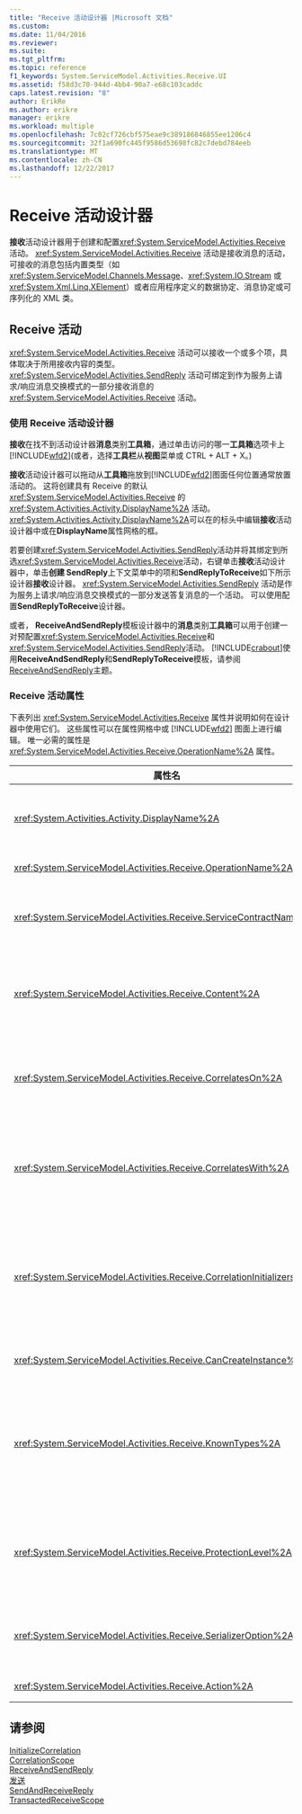 ```yaml
---
title: "Receive 活动设计器 |Microsoft 文档"
ms.custom: 
ms.date: 11/04/2016
ms.reviewer: 
ms.suite: 
ms.tgt_pltfrm: 
ms.topic: reference
f1_keywords: System.ServiceModel.Activities.Receive.UI
ms.assetid: f58d3c70-944d-4bb4-90a7-e68c103caddc
caps.latest.revision: "8"
author: ErikRe
ms.author: erikre
manager: erikre
ms.workload: multiple
ms.openlocfilehash: 7c02cf726cbf575eae9c389186846855ee1206c4
ms.sourcegitcommit: 32f1a690fc445f9586d53698fc82c7debd784eeb
ms.translationtype: MT
ms.contentlocale: zh-CN
ms.lasthandoff: 12/22/2017
---
```

# <a name="receive-activity-designer"></a>Receive 活动设计器
**接收**活动设计器用于创建和配置<xref:System.ServiceModel.Activities.Receive>活动。 <xref:System.ServiceModel.Activities.Receive> 活动是接收消息的活动，可接收的消息包括内置类型（如 <xref:System.ServiceModel.Channels.Message>、<xref:System.IO.Stream> 或 <xref:System.Xml.Linq.XElement>）或者应用程序定义的数据协定、消息协定或可序列化的 XML 类。  
  
## <a name="the-receive-activity"></a>Receive 活动  
 <xref:System.ServiceModel.Activities.Receive> 活动可以接收一个或多个项，具体取决于所用接收内容的类型。 <xref:System.ServiceModel.Activities.SendReply> 活动可绑定到作为服务上请求/响应消息交换模式的一部分接收消息的 <xref:System.ServiceModel.Activities.Receive> 活动。  
  
### <a name="using-the-receive-activity-designer"></a>使用 Receive 活动设计器  
 **接收**在找不到活动设计器**消息**类别**工具箱**，通过单击访问的哪一**工具箱**选项卡上[!INCLUDE[wfd2](../workflow-designer/includes/wfd2_md.md)](或者，选择**工具栏**从**视图**菜单或 CTRL + ALT + X。)  
  
 **接收**活动设计器可以拖动从**工具箱**拖放到[!INCLUDE[wfd2](../workflow-designer/includes/wfd2_md.md)]图面任何位置通常放置活动的。 这将创建具有 Receive 的默认 <xref:System.ServiceModel.Activities.Receive> 的 <xref:System.Activities.Activity.DisplayName%2A> 活动。 <xref:System.Activities.Activity.DisplayName%2A>可以在的标头中编辑**接收**活动设计器中或在**DisplayName**属性网格的框。  
  
 若要创建<xref:System.ServiceModel.Activities.SendReply>活动并将其绑定到所选<xref:System.ServiceModel.Activities.Receive>活动，右键单击**接收**活动设计器中，单击**创建 SendReply**上下文菜单中的项和**SendReplyToReceive**如下所示设计器**接收**设计器。 <xref:System.ServiceModel.Activities.SendReply> 活动是作为服务上请求/响应消息交换模式的一部分发送答复消息的一个活动。 可以使用配置**SendReplyToReceive**设计器。  
  
 或者， **ReceiveAndSendReply**模板设计器中的**消息**类别**工具箱**可以用于创建一对预配置<xref:System.ServiceModel.Activities.Receive>和<xref:System.ServiceModel.Activities.SendReply>活动。 [!INCLUDE[crabout](../test/includes/crabout_md.md)]使用**ReceiveAndSendReply**和**SendReplyToReceive**模板，请参阅[ReceiveAndSendReply](../workflow-designer/receiveandsendreply-template-designer.md)主题。  
  
### <a name="the-receive-activity-properties"></a>Receive 活动属性  
 下表列出 <xref:System.ServiceModel.Activities.Receive> 属性并说明如何在设计器中使用它们。 这些属性可以在属性网格中或 [!INCLUDE[wfd2](../workflow-designer/includes/wfd2_md.md)] 图面上进行编辑。 唯一必需的属性是 <xref:System.ServiceModel.Activities.Receive.OperationName%2A> 属性。  
  
|属性名|必需|用法|  
|-------------------|--------------|-----------|  
|<xref:System.Activities.Activity.DisplayName%2A>|False|指定 <xref:System.ServiceModel.Activities.Receive> 活动的友好名称。 默认值为 Receive。<br /><br /> 虽然对友好 <xref:System.Activities.Activity.DisplayName%2A> 使用非默认值不是绝对必需的，但最好使用非默认值。|  
|<xref:System.ServiceModel.Activities.Receive.OperationName%2A>|True|指定由此 <xref:System.ServiceModel.Activities.Receive> 活动实现的服务操作的名称。 此属性用于构造的默认值为**操作**属性如果**操作**属性未显式设置。|  
|<xref:System.ServiceModel.Activities.Receive.ServiceContractName%2A>|False|指定服务协定的名称。 此属性用于将服务操作分组至各个服务协定。 所有具有相同的 <xref:System.ServiceModel.Activities.Receive> 的 <xref:System.ServiceModel.Activities.Receive.ServiceContractName%2A> 活动都分组到同一服务协定（WSDL 端口类型）中。 默认值为顶级（根）活动的完全限定的 CLR 名称。|  
|<xref:System.ServiceModel.Activities.Receive.Content%2A>|False|指定要接收的消息或参数内容。 它可为 <xref:System.ServiceModel.Activities.ReceiveMessageContent> 活动或 <xref:System.ServiceModel.Activities.ReceiveParametersContent> 活动。 通过单击旁的省略号按钮来编辑此属性**内容**在属性网格或单击字段**定义...**按钮旁边**内容**上的标签**接收**活动设计器图面。 两者都显示**内容定义**对话框。 [!INCLUDE[crabout](../test/includes/crabout_md.md)]如何使用此框，请参阅[内容定义对话框](../workflow-designer/content-definition-dialog-box.md)主题。|  
|<xref:System.ServiceModel.Activities.Receive.CorrelatesOn%2A>|False|使用 <xref:System.ServiceModel.Activities.Receive> 对象指定工作流的服务操作中各 <xref:System.ServiceModel.MessageQuerySet> 活动之间的关联。 单击省略号按钮旁边<xref:System.ServiceModel.Activities.Receive.CorrelatesOn%2A>属性在属性网格中，若要打开**CorrelatesOn 定义**对话框。 [!INCLUDE[crabout](../test/includes/crabout_md.md)]使用此对话框中，请参阅[内容定义对话框](../workflow-designer/content-definition-dialog-box.md)主题。|  
|<xref:System.ServiceModel.Activities.Receive.CorrelatesWith%2A>|False|指定用于将消息路由到相应工作流实例的 <xref:System.ServiceModel.Activities.CorrelationHandle>。<br /><br /> 单击省略号按钮旁边<xref:System.ServiceModel.Activities.Receive.CorrelatesWith%2A>属性在属性网格中，若要打开**表达式编辑器**对话框。 [!INCLUDE[crabout](../test/includes/crabout_md.md)]使用此对话框中，请参阅[如何： 使用表达式编辑器](../workflow-designer/how-to-use-the-expression-editor.md)主题。|  
|<xref:System.ServiceModel.Activities.Receive.CorrelationInitializers%2A>|False|指定在工作流中对配置此 <xref:System.ServiceModel.Activities.CorrelationInitializer> 活动的多个 <xref:System.ServiceModel.Activities.CorrelationHandle> 对象进行初始化的 <xref:System.ServiceModel.Activities.Receive> 对象的集合。 单击省略号按钮旁边<xref:System.ServiceModel.Activities.Receive.CorrelationInitializers%2A>属性在属性网格中，若要打开**添加相关初始值设定项**对话框。 [!INCLUDE[crabout](../test/includes/crabout_md.md)]使用此框中，请参阅[添加 CorrelationInitializers 对话框](../workflow-designer/add-correlationinitializers-dialog-box.md)主题。|  
|<xref:System.ServiceModel.Activities.Receive.CanCreateInstance%2A>|False|指定一个值，该值确定如果消息未关联到现有的工作流实例，是否创建一个新工作流实例来处理该消息。 如果值设置为**true**，创建一个新的工作流实例来处理消息时该消息未关联到现有工作流实例。|  
|<xref:System.ServiceModel.Activities.Receive.KnownTypes%2A>|False|指定由此 <xref:System.ServiceModel.Activities.Receive> 活动实现的服务操作的已知类型集合。 此属性应与设置为 <xref:System.ServiceModel.Activities.Receive.SerializerOption%2A> 的 <xref:System.Runtime.Serialization.DataContractSerializer> 属性结合使用。 如果使用了 <xref:System.Xml.Serialization.XmlSerializer>，则忽略此项。<br /><br /> 单击旁的省略号按钮**KnownTypes**字段在属性网格中显示**类型集合编辑器**对话框中可以使用该对话框添加相关类型。 [!INCLUDE[crabout](../test/includes/crabout_md.md)]使用此框中，请参阅[类型集合编辑器对话框](../workflow-designer/type-collection-editor-dialog-box.md)主题。|  
|<xref:System.ServiceModel.Activities.Receive.ProtectionLevel%2A>|False|指定消息的 <xref:System.Net.Security.ProtectionLevel>。<br /><br /> 1。<xref:System.Net.Security.ProtectionLevel>意味着仅身份验证。<br />2。<xref:System.Net.Security.ProtectionLevel>意味着数据进行签名以帮助确保传输的数据的完整性。<br />3。<xref:System.Net.Security.ProtectionLevel>方法进行加密和签名数据以帮助确保保密性和传输数据的完整性。|  
|<xref:System.ServiceModel.Activities.Receive.SerializerOption%2A>|False|指定 <xref:System.ServiceModel.Activities.Receive> 活动实现的服务操作所使用的序列化程序的类型。 默认值为 <xref:System.Runtime.Serialization.DataContractSerializer>，它使用提供的数据协定将类型实例序列化和反序列化为 XML 流或文档。 如果需要对 XML 进行更多控制，还可使用 <xref:System.Xml.Serialization.XmlSerializer>。|  
|<xref:System.ServiceModel.Activities.Receive.Action%2A>|False|指定消息的操作标头。 如果它未显式设置，其默认值为： https://tempuri.org/ {服务协定命名空间} / {服务协定名称} / {操作名称}。|  
  
## <a name="see-also"></a>请参阅  
 [InitializeCorrelation](../workflow-designer/initializecorrelation-activity-designer.md)   
 [CorrelationScope](../workflow-designer/correlationscope-activity-designer.md)   
 [ReceiveAndSendReply](../workflow-designer/receiveandsendreply-template-designer.md)   
 [发送](../workflow-designer/send-activity-designer.md)   
 [SendAndReceiveReply](../workflow-designer/sendandreceivereply-template-designer.md)   
 [TransactedReceiveScope](../workflow-designer/transactedreceivescope-activity-designer.md)
